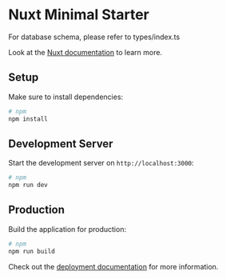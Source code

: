 # Nuxt Minimal Starter

For database schema, please refer to types/index.ts

Look at the [Nuxt documentation](https://nuxt.com/docs/getting-started/introduction) to learn more.

## Setup

Make sure to install dependencies:

```bash
# npm
npm install
```

## Development Server

Start the development server on `http://localhost:3000`:

```bash
# npm
npm run dev
```

## Production

Build the application for production:

```bash
# npm
npm run build
```

Check out the [deployment documentation](https://nuxt.com/docs/getting-started/deployment) for more information.
